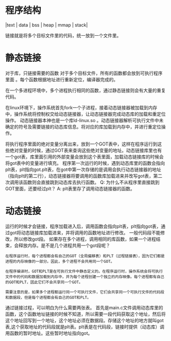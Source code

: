 # 程序结构
|text | data | bss | heap | mmap | stack|



链接就是将多个目标文件里的代码，统一放到一个文件里。
# 静态链接
对于库，只链接需要的函数
对于多个目标文件，所有的函数都会放到可执行程序里面
。每个函数根据地址进行重新定位，编译器完成的。

在一个多进程环境中，多个进程执行相同的函数，通过静态链接则会有大量的重复代码。

在linux环境下，操作系统首先fork一个子进程，接着动态链接器被加载到内存中，操作系统将控制权交给动态链接器，让动态链接器完成动态库的加载和重定位操作。
动态链接器本神也是一个库ld-linux.so 。动态链接器解析可执行文件中未确定的符号及需要链接的动态库信息。将对应的库加载到内存中，并进行重定位操作。

将执行程序里面的绝对变量分离出来，放到一个GOT表中，这样在程序运行到这些绝对变量的时候，通过GOT表来查询这些绝对变量的地址。动态链接库里也有一个got表，库里面引用的外部变量会放到这个表里面，加载动态链接库的时候会将got表中的变量进行填充。
程序第一次运行的时候，遇到动态库里的函数会指向plt表，plt指向got.plt表，在got中第一次存储的是调用会执行动态链接器的地址（指向plt的第二行），动态链接器将要调用的函数库加载进来并改写got表，第二次调用该函数则会直接跳到动态库去执行函数。
Q: 为什么不从程序里直接跳到GOT里面，还要经过plt？
A: plt表里存了调用动态链接器的函数。
# 动态链接
运行的时候才会链接，程序加载进入后，调用函数会指向plt表，plt指向got表，通过got将动态链接库加载进来，并将调用的函数地址进行修改。
一般代码段不能修改，所以修改got段。
如果存在多个进程，调用相同的库函数，如果一个进程结束，会释放内存。是不是几个进程共用一个got段呢？
```code
在程序运行时，每个进程都会有自己的GOT（全局偏移表）和PLT（过程链接表），因为它们都是进程的内存映像的一部分。因此，多个进程不会共用同一个GOT。

在程序编译时，GOT和PLT是在可执行文件中静态定义的。在程序运行时，操作系统会将可执行文件中的代码和数据加载到内存中，并为每个进程创建一个独立的内存映像。每个进程都有自己的GOT和PLT，因此它们不会共享同一个GOT。

需要注意的是，如果多个进程都运行同一个可执行文件，它们会共享同一个可执行文件的代码段和数据段，但是每个进程都会有自己的GOT和PLT。
```
通过链接过程，可以明白为什么需要两张表。
首先是main.c文件调用动态库里的函数，这个函数地址链接的时候不知道，所以需要一段代码获取这个地址，然后将这个地址回写到一个地址，这个地址必须在数据段。存储这个地址的地方就叫got表,这个获取地址的代码段就是plt表。plt表是在代码段，链接时提供（动态库）调用函数的暂时地址。这些暂时地址指向got。
